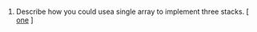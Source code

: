 1.  Describe how you could usea single array to implement three stacks. [ [one][101] ]

[101]:https://github.com/inadram/CrackingCode/tree/master/src/main/dataStructures/StacksAndQueues/One

